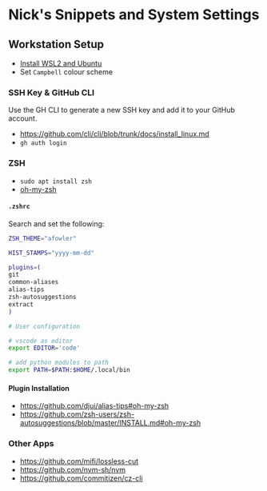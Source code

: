 # Nick's Snippets and System Settings

## Workstation Setup

- [Install WSL2 and Ubuntu](https://learn.microsoft.com/en-us/windows/wsl/install-manual#step-4---download-the-linux-kernel-update-package)
- Set `Campbell` colour scheme

### SSH Key & GitHub CLI

Use the GH CLI to generate a new SSH key and add it to your GitHub account.

- https://github.com/cli/cli/blob/trunk/docs/install_linux.md
- `gh auth login`

### ZSH

- `sudo apt install zsh`
- [oh-my-zsh](https://github.com/robbyrussell/oh-my-zsh)

#### `.zshrc`

Search and set the following:

```zsh
ZSH_THEME="afowler"

HIST_STAMPS="yyyy-mm-dd"

plugins=(
git
common-aliases
alias-tips
zsh-autosuggestions
extract
)

# User configuration

# vscode as editor
export EDITOR='code'

# add python modules to path
export PATH=$PATH:$HOME/.local/bin
```

#### Plugin Installation

- https://github.com/djui/alias-tips#oh-my-zsh
- https://github.com/zsh-users/zsh-autosuggestions/blob/master/INSTALL.md#oh-my-zsh

### Other Apps

- https://github.com/mifi/lossless-cut
- https://github.com/nvm-sh/nvm
- https://github.com/commitizen/cz-cli
